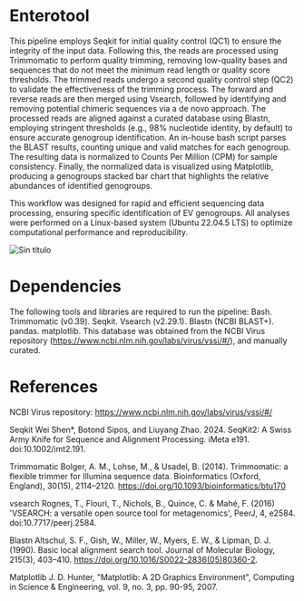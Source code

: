 # Enterotool

This pipeline employs Seqkit for initial quality control (QC1) to ensure the integrity of the input data. Following this, the reads are processed using Trimmomatic to perform quality trimming, removing low-quality bases and sequences that do not meet the minimum read length or quality score thresholds. The trimmed reads undergo a second quality control step (QC2) to validate the effectiveness of the trimming process. The forward and reverse reads are then merged using Vsearch, followed by identifying and removing potential chimeric sequences via a de novo approach. The processed reads are aligned against a curated database using Blastn, employing stringent thresholds (e.g., 98% nucleotide identity, by default) to ensure accurate genogroup identification. An in-house bash script parses the BLAST results, counting unique and valid matches for each genogroup. The resulting data is normalized to Counts Per Million (CPM) for sample consistency. Finally, the normalized data is visualized using Matplotlib, producing a genogroups stacked bar chart that highlights the relative abundances of identified genogroups.

This workflow was designed for rapid and efficient sequencing data processing, ensuring specific identification of EV genogroups. All analyses were performed on a Linux-based system (Ubuntu 22.04.5 LTS) to optimize computational performance and reproducibility.

![Sin título](https://github.com/user-attachments/assets/5094931f-be2f-4f83-aaf9-fca1707bd68f)

# Dependencies

The following tools and libraries are required to run the pipeline:
Bash.
Trimmomatic (v0.39).
Seqkit.
Vsearch (v2.29.1).
Blastn (NCBI BLAST+).
pandas.
matplotlib.
This database was obtained from the NCBI Virus repository (https://www.ncbi.nlm.nih.gov/labs/virus/vssi/#/), and manually curated.

# References

NCBI Virus repository: https://www.ncbi.nlm.nih.gov/labs/virus/vssi/#/

Seqkit
Wei Shen\*, Botond Sipos, and Liuyang Zhao. 2024. SeqKit2: A Swiss Army Knife for Sequence and Alignment Processing. iMeta e191. doi:10.1002/imt2.191.

Trimmomatic
Bolger, A. M., Lohse, M., & Usadel, B. (2014). Trimmomatic: a flexible trimmer for Illumina sequence data. Bioinformatics (Oxford, England), 30(15), 2114–2120. https://doi.org/10.1093/bioinformatics/btu170

vsearch
Rognes, T., Flouri, T., Nichols, B., Quince, C. & Mahé, F. (2016) 'VSEARCH: a versatile open source tool for metagenomics', PeerJ, 4, e2584. doi:10.7717/peerj.2584.

Blastn
Altschul, S. F., Gish, W., Miller, W., Myers, E. W., & Lipman, D. J. (1990). Basic local alignment search tool. Journal of Molecular Biology, 215(3), 403–410. https://doi.org/10.1016/S0022-2836(05)80360-2.

Matplotlib
J. D. Hunter, "Matplotlib: A 2D Graphics Environment", Computing in Science & Engineering, vol. 9, no. 3, pp. 90-95, 2007.
